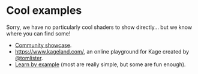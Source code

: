 # Cool examples

Sorry, we have no particularly cool shaders to show directly... but we know where you can find some!
- [Community showcase](https://github.com/tinne26/kage-desk/blob/main/docs/showcase.md).
- https://www.kageland.com/, an online playground for Kage created by [@tomlister](https://github.com/tomlister).
- [Learn by example](https://github.com/tinne26/kage-desk/blob/main/docs/tutorials/learn_by_example.md) (most are  really simple, but some are fun enough).
